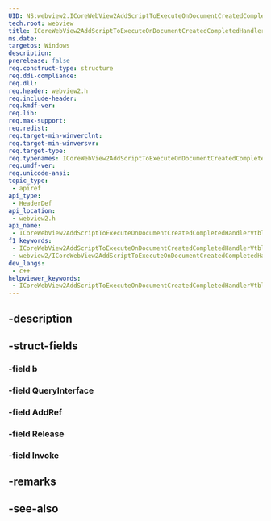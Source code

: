 ```yaml
---
UID: NS:webview2.ICoreWebView2AddScriptToExecuteOnDocumentCreatedCompletedHandlerVtbl
tech.root: webview
title: ICoreWebView2AddScriptToExecuteOnDocumentCreatedCompletedHandlerVtbl
ms.date: 
targetos: Windows
description: 
prerelease: false
req.construct-type: structure
req.ddi-compliance: 
req.dll: 
req.header: webview2.h
req.include-header: 
req.kmdf-ver: 
req.lib: 
req.max-support: 
req.redist: 
req.target-min-winverclnt: 
req.target-min-winversvr: 
req.target-type: 
req.typenames: ICoreWebView2AddScriptToExecuteOnDocumentCreatedCompletedHandlerVtbl
req.umdf-ver: 
req.unicode-ansi: 
topic_type:
 - apiref
api_type:
 - HeaderDef
api_location:
 - webview2.h
api_name:
 - ICoreWebView2AddScriptToExecuteOnDocumentCreatedCompletedHandlerVtbl
f1_keywords:
 - ICoreWebView2AddScriptToExecuteOnDocumentCreatedCompletedHandlerVtbl
 - webview2/ICoreWebView2AddScriptToExecuteOnDocumentCreatedCompletedHandlerVtbl
dev_langs:
 - c++
helpviewer_keywords:
 - ICoreWebView2AddScriptToExecuteOnDocumentCreatedCompletedHandlerVtbl
---
```


## -description

## -struct-fields

### -field b

### -field QueryInterface

### -field AddRef

### -field Release

### -field Invoke

## -remarks

## -see-also

